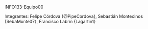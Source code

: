 INFO133-Equipo00

Integrantes: Felipe Córdova {@PipeCordova}, Sebastián Montecinos {SebaMonte07}, Francisco Labrín {Lagartin1}





